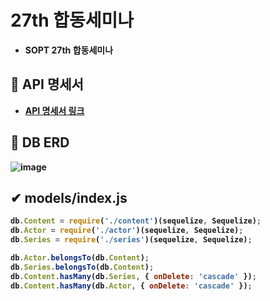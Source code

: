 # **27th 합동세미나**

- <b> SOPT 27th 합동세미나

## **📑 API 명세서**

- <a href="https://github.com/SOPT27-WEBXSERVER/SERVER/wiki"> **API 명세서 링크** </a>


## **📙 DB ERD**
![image](https://user-images.githubusercontent.com/37949197/101240755-9dc9b080-3734-11eb-8e71-332ce259e9d7.png)



## ✔ **models/index.js**

```jsx
db.Content = require('./content')(sequelize, Sequelize);
db.Actor = require('./actor')(sequelize, Sequelize);
db.Series = require('./series')(sequelize, Sequelize);

db.Actor.belongsTo(db.Content);
db.Series.belongsTo(db.Content);
db.Content.hasMany(db.Series, { onDelete: 'cascade' });
db.Content.hasMany(db.Actor, { onDelete: 'cascade' });
```

